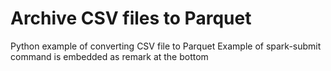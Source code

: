 # Archive CSV files to Parquet

Python example of converting CSV file to Parquet
Example of spark-submit command is embedded as remark at the bottom
